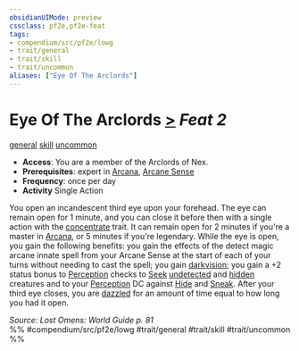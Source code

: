 ```yaml
---
obsidianUIMode: preview
cssclass: pf2e,pf2e-feat
tags:
- compendium/src/pf2e/lowg
- trait/general
- trait/skill
- trait/uncommon
aliases: ["Eye Of The Arclords"]
---
```

# Eye Of The Arclords  [>](rules/core-rulebook/chapter-9-playing-the-game.md#Actions "Single Action") *Feat 2*  
[general](rules/traits/general.md "General Feat Trait")  [skill](rules/traits/skill.md "Skill Feat Trait")  [uncommon](rules/traits/uncommon.md "Uncommon Rarity Trait")  

- **Access**: You are a member of the Arclords of Nex.
- **Prerequisites**: expert in [Arcana](compendium/skills.md#Arcana), [Arcane Sense](compendium/feats/arcane-sense.md)
- **Frequency**: once per day
- **Activity** Single Action

You open an incandescent third eye upon your forehead. The eye can remain open for 1 minute, and you can close it before then with a single action with the [concentrate](rules/traits/concentrate.md "Concentrate Action & Ability Trait") trait. It can remain open for 2 minutes if you're a master in [Arcana](compendium/skills.md#Arcana), or 5 minutes if you're legendary. While the eye is open, you gain the following benefits: you gain the effects of the detect magic arcane innate spell from your Arcane Sense at the start of each of your turns without needing to cast the spell; you gain [darkvision](rules/abilities/darkvision.md); you gain a +2 status bonus to [Perception](compendium/skills.md#Perception) checks to [Seek](rules/actions/seek.md) [undetected](rules/conditions.md#Undetected) and [hidden](rules/conditions.md#Hidden) creatures and to your [Perception](compendium/skills.md#Perception) DC against [Hide](rules/actions/hide.md) and [Sneak](rules/actions/sneak.md). After your third eye closes, you are [dazzled](rules/conditions.md#Dazzled) for an amount of time equal to how long you had it open.

*Source: Lost Omens: World Guide p. 81*  
%% #compendium/src/pf2e/lowg #trait/general #trait/skill #trait/uncommon %%